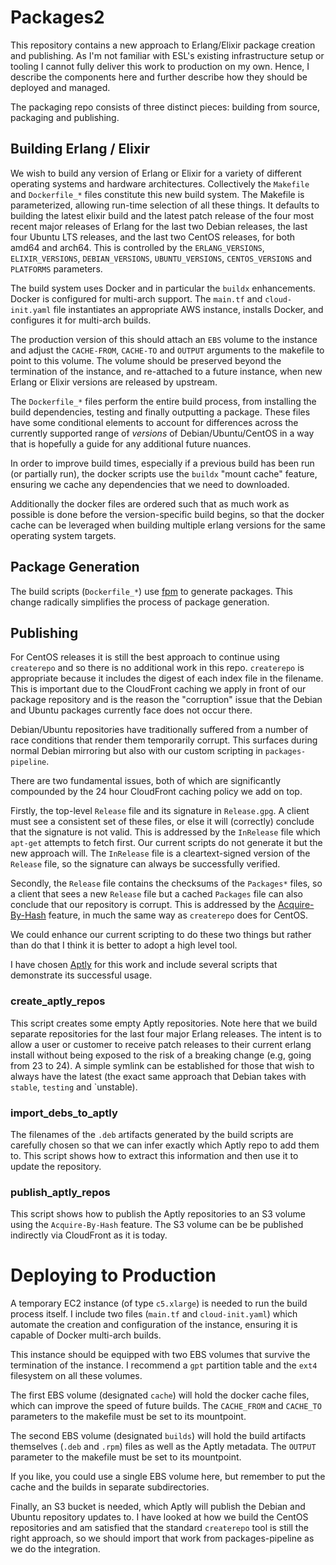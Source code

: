 # Packages2


This repository contains a new approach to Erlang/Elixir package
creation and publishing. As I'm not familiar with ESL's existing
infrastructure setup or tooling I cannot fully deliver this work to
production on my own. Hence, I describe the components here and
further describe how they should be deployed and managed.

The packaging repo consists of three distinct pieces: building from
source, packaging and publishing.

## Building Erlang / Elixir

We wish to build any version of Erlang or Elixir for a variety of
different operating systems and hardware architectures. Collectively
the `Makefile` and `Dockerfile_*` files constitute this new build
system. The Makefile is parameterized, allowing run-time selection of
all these things. It defaults to building the latest elixir build and
the latest patch release of the four most recent major releases of
Erlang for the last two Debian releases, the last four Ubuntu LTS
releases, and the last two CentOS releases, for both amd64 and
arch64. This is controlled by the `ERLANG_VERSIONS`,
`ELIXIR_VERSIONS`, `DEBIAN_VERSIONS`, `UBUNTU_VERSIONS`,
`CENTOS_VERSIONS` and `PLATFORMS` parameters.

The build system uses Docker and in particular the `buildx`
enhancements. Docker is configured for multi-arch support. The
`main.tf` and `cloud-init.yaml` file instantiates an appropriate AWS
instance, installs Docker, and configures it for multi-arch builds.

The production version of this should attach an `EBS` volume to the
instance and adjust the `CACHE-FROM`, `CACHE-TO` and `OUTPUT`
arguments to the makefile to point to this volume. The volume should be
preserved beyond the termination of the instance, and re-attached to a
future instance, when new Erlang or Elixir versions are released by
upstream.

The `Dockerfile_*` files perform the entire build process, from
installing the build dependencies, testing and finally outputting a
package. These files have some conditional elements to account for
differences across the currently supported range of _versions_ of
Debian/Ubuntu/CentOS in a way that is hopefully a guide for any
additional future nuances.

In order to improve build times, especially if a previous build has
been run (or partially run), the docker scripts use the `buildx`
"mount cache" feature, ensuring we cache any dependencies that we need
to downloaded.

Additionally the docker files are ordered such that as much work as
possible is done before the version-specific build begins, so that the
docker cache can be leveraged when building multiple erlang versions
for the same operating system targets.

## Package Generation

The build scripts (`Dockerfile_*`) use
[fpm](https://fpm.readthedocs.io/en/latest/) to generate
packages. This change radically simplifies the process of package
generation.

## Publishing

For CentOS releases it is still the best approach to continue using
`createrepo` and so there is no additional work in this
repo. `createrepo` is appropriate because it includes the digest of
each index file in the filename. This is important due to the
CloudFront caching we apply in front of our package repository and is
the reason the "corruption" issue that the Debian and Ubuntu packages
currently face does not occur there.

Debian/Ubuntu repositories have traditionally suffered from a number
of race conditions that render them temporarily corrupt. This surfaces
during normal Debian mirroring but also with our custom scripting in
`packages-pipeline`.

There are two fundamental issues, both of which
are significantly compounded by the 24 hour CloudFront caching policy
we add on top.

Firstly, the top-level `Release` file and its signature
in `Release.gpg`. A client must see a consistent set of these files,
or else it will (correctly) conclude that the signature is not
valid. This is addressed by the `InRelease` file which
`apt-get` attempts to fetch first. Our current scripts do not generate
it but the new approach will. The `InRelease` file is a
cleartext-signed version of the `Release` file, so the signature can
always be successfully verified.

Secondly, the `Release` file contains the checksums of the `Packages*`
files, so a client that sees a new `Release` file but a cached
`Packages` file can also conclude that our repository is corrupt. This
is addressed by the [Acquire-By-Hash](
https://wiki.debian.org/DebianRepository/Format#Acquire-By-Hash)
feature, in much the same way as `createrepo` does for
CentOS.

We could enhance our current scripting to do these two things but
rather than do that I think it is better to adopt a high level tool.

I have chosen [Aptly](https://www.aptly.info/doc/overview/) for this
work and include several scripts that demonstrate its successful
usage.

### create_aptly_repos

This script creates some empty Aptly repositories. Note here that we
build separate repositories for the last four major Erlang
releases. The intent is to allow a user or customer to receive patch
releases to their current erlang install without being exposed to the
risk of a breaking change (e.g, going from 23 to 24). A simple symlink
can be established for those that wish to always have the latest (the
exact same approach that Debian takes with `stable`, `testing` and
`unstable).

### import_debs_to_aptly

The filenames of the `.deb` artifacts generated by the build scripts
are carefully chosen so that we can infer exactly which Aptly repo to
add them to. This script shows how to extract this information and
then use it to update the repository.

### publish_aptly_repos

This script shows how to publish the Aptly repositories to an S3
volume using the `Acquire-By-Hash` feature. The S3 volume can be be
published indirectly via CloudFront as it is today.


# Deploying to Production

A temporary EC2 instance (of type `c5.xlarge`) is needed to run the
build process itself. I include two files (`main.tf` and
`cloud-init.yaml`) which automate the creation and configuration of
the instance, ensuring it is capable of Docker multi-arch builds.

This instance should be equipped with two EBS volumes that survive the
termination of the instance. I recommend a `gpt` partition table and
the `ext4` filesystem on all these volumes.

The first EBS volume (designated `cache`) will hold the docker cache
files, which can improve the speed of future builds. The `CACHE_FROM`
and `CACHE_TO` parameters to the makefile must be set to its
mountpoint.

The second EBS volume (designated `builds`) will hold the build
artifacts themselves (`.deb` and `.rpm`) files as well as the Aptly
metadata. The `OUTPUT` parameter to the makefile must be set to its
mountpoint.

If you like, you could use a single EBS volume here, but remember to
put the cache and the builds in separate subdirectories.

Finally, an S3 bucket is needed, which Aptly will publish the Debian
and Ubuntu repository updates to. I have looked at how we build the
CentOS repositories and am satisfied that the standard `createrepo`
tool is still the right approach, so we should import that work from
packages-pipeline as we do the integration.


